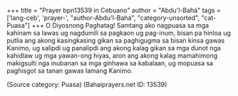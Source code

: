 +++
title = "Prayer bpn13539 in Cebuano"
author = "Abdu'l-Bahá"
tags = ['lang-ceb', 'prayer-', "author-Abdu'l-Bahá", "category-unsorted", "cat-Puasa"]
+++
O Diyosnong Paghatag! Samtang ako nagpuasa sa mga kahinam sa lawas ug nagdumili sa pagkaon ug pag-inum, bisan pa hinloa ug putlia ang akong kasingkasing gikan sa paghigugma sa bisan kinsa gawas Kanimo, ug salipdi ug panalipdi ang akong kalag gikan sa mga dunot nga kahidlaw ug mga yawan-ong hiyas, aron ang akong kalag mamahimong makigsulti nga inubanan sa mga ginhawa sa kabalaan, ug mopuasa sa paghisgot sa tanan gawas lamang Kanimo.

(Source category: Puasa)
(Bahaiprayers.net ID: 13539)
